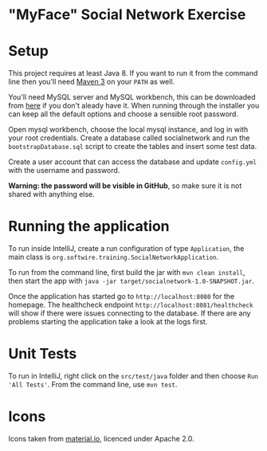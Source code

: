 # "MyFace" Social Network Exercise

# Setup

This project requires at least Java 8.  If you want to run it from the command line then you'll 
need [Maven 3](https://maven.apache.org/) on your `PATH` as well.

You'll need MySQL server and MySQL workbench, this can be downloaded from 
[here](https://dev.mysql.com/downloads/installer/) if you don't aleady have it.  When running 
through the installer you can keep all the default options and choose a sensible root password.

Open mysql workbench, choose the local mysql instance, and log in with your root credentials.
Create a database called socialnetwork and run the `bootstrapDatabase.sql` script to create the tables and insert some test data.

Create a user account that can access the database and update `config.yml` with the username and password.

**Warning: the password will be visible in GitHub**, so make sure it is not shared with anything else.

# Running the application

To run inside IntelliJ, create a run configuration of type `Application`,
the main class is `org.softwire.training.SocialNetworkApplication`.

To run from the command line, first build the jar with `mvn clean install`,
then start the app with `java -jar target/socialnetwork-1.0-SNAPSHOT.jar`.

Once the application has started go to `http://localhost:8080` for the homepage.  The healthcheck
 endpoint `http://localhost:8081/healthcheck` will show if there were issues connecting to the 
 database.  If there are any problems starting the application take a look at the logs first.

# Unit Tests

To run in IntelliJ, right click on the `src/test/java` folder and then choose `Run 'All Tests'`.
From the command line, use `mvn test`.

# Icons

Icons taken from [material.io](https://material.io), licenced under Apache 2.0.
